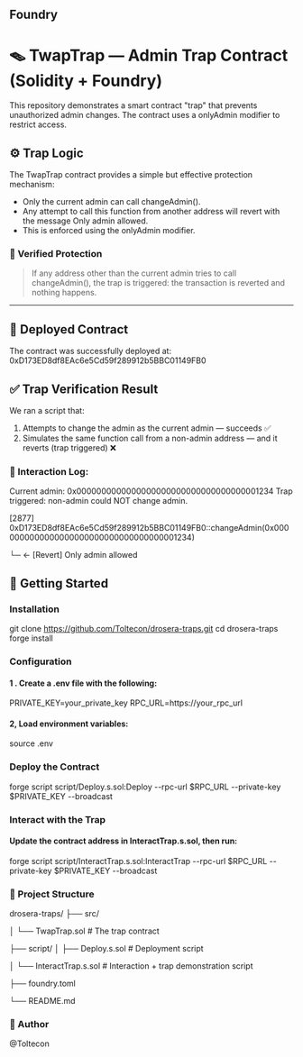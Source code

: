 ## Foundry

# 🪤 TwapTrap — Admin Trap Contract (Solidity + Foundry)

This repository demonstrates a smart contract "trap" that prevents unauthorized admin changes. The contract uses a onlyAdmin modifier to restrict access.

## ⚙️ Trap Logic

The TwapTrap contract provides a simple but effective protection mechanism:

- Only the current admin can call changeAdmin().
- Any attempt to call this function from another address will revert with the message Only admin allowed.
- This is enforced using the onlyAdmin modifier.

### 🔐 Verified Protection

> If any address other than the current admin tries to call changeAdmin(), the trap is triggered: the transaction is reverted and nothing happens.

---

## 📍 Deployed Contract

The contract was successfully deployed at:
0xD173ED8df8EAc6e5Cd59f289912b5BBC01149FB0

## ✅ Trap Verification Result

We ran a script that:

1. Attempts to change the admin as the current admin — succeeds ✅  
2. Simulates the same function call from a non-admin address — and it reverts (trap triggered) ❌

### 🧪 Interaction Log:

Current admin: 0x0000000000000000000000000000000000001234
Trap triggered: non-admin could NOT change admin.

[2877] 0xD173ED8df8EAc6e5Cd59f289912b5BBC01149FB0::changeAdmin(0x0000000000000000000000000000000000001234)

└─ ← [Revert] Only admin allowed


## 🚀 Getting Started

### Installation

git clone https://github.com/Toltecon/drosera-traps.git
cd drosera-traps
forge install


### Configuration
#### 1 . Create a .env file with the following:

PRIVATE_KEY=your_private_key
RPC_URL=https://your_rpc_url

#### 2, Load environment variables:
source .env

### Deploy the Contract

forge script script/Deploy.s.sol:Deploy --rpc-url $RPC_URL --private-key $PRIVATE_KEY --broadcast

### Interact with the Trap
#### Update the contract address in InteractTrap.s.sol, then run:
forge script script/InteractTrap.s.sol:InteractTrap --rpc-url $RPC_URL --private-key $PRIVATE_KEY --broadcast

### 📂 Project Structure

drosera-traps/
├── src/

│   └── TwapTrap.sol           # The trap contract

├── script/
│   ├── Deploy.s.sol           # Deployment script

│   └── InteractTrap.s.sol     # Interaction + trap demonstration script

├── foundry.toml

└── README.md

### 🤝 Author
@Toltecon
